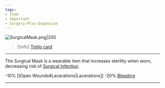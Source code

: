 ```yaml
---
tags:
- Item
- Important
- Surgery-Plus-Expansion
---
```


![SurgicalMask.png\|200](/Surgery%20Plus%20Expansion/Surgical%20Mask%20-%20Attachments/6718845db30472d958dd7dcf.png)

> [!info] [Trello card](https://trello.com/c/LYQLdltn/153-surgical-mask)

---

The Surgical Mask is a wearable item that increases sterility when worn, decreasing risk of [Surgical Infection](Surgical%20Infection.md).

\-10% [[Open Wounds#Lacerations|Lacerations]]
\-20% [Bleeding](../Any%20bodypart/Bleeding.md)

---

